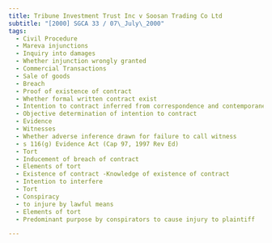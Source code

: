```yaml
---
title: Tribune Investment Trust Inc v Soosan Trading Co Ltd 
subtitle: "[2000] SGCA 33 / 07\_July\_2000"
tags:
  - Civil Procedure
  - Mareva injunctions
  - Inquiry into damages
  - Whether injunction wrongly granted
  - Commercial Transactions
  - Sale of goods
  - Breach
  - Proof of existence of contract
  - Whether formal written contract exist
  - Intention to contract inferred from correspondence and contemporaneous conduct of parties
  - Objective determination of intention to contract
  - Evidence
  - Witnesses
  - Whether adverse inference drawn for failure to call witness
  - s 116(g) Evidence Act (Cap 97, 1997 Rev Ed)
  - Tort
  - Inducement of breach of contract
  - Elements of tort
  - Existence of contract -Knowledge of existence of contract
  - Intention to interfere
  - Tort
  - Conspiracy
  - to injure by lawful means
  - Elements of tort
  - Predominant purpose by conspirators to cause injury to plaintiff

---
```


